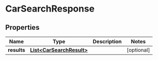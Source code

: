 
# CarSearchResponse

## Properties
Name | Type | Description | Notes
------------ | ------------- | ------------- | -------------
**results** | [**List&lt;CarSearchResult&gt;**](CarSearchResult.md) |  |  [optional]



